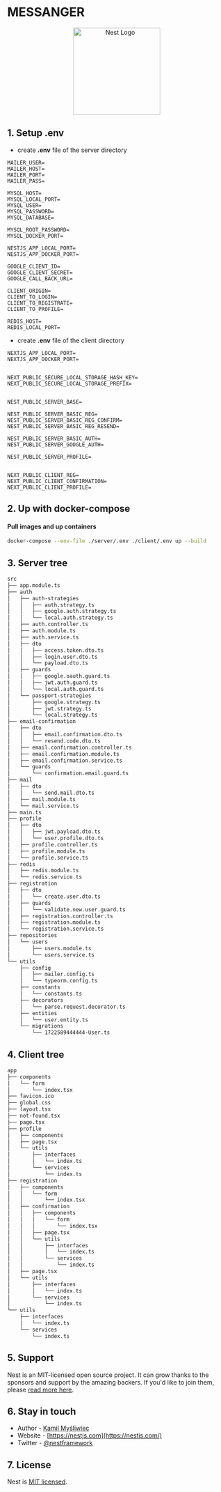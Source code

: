 # MESSANGER

<p align="center">
  <a href="http://nestjs.com/" target="blank"><img src="https://nestjs.com/img/logo-small.svg" width="200" alt="Nest Logo" /></a>
</p>

## 1. Setup .env

- create **.env** file of the server directory

```.env
MAILER_USER=
MAILER_HOST=
MAILER_PORT=
MAILER_PASS=

MYSQL_HOST=
MYSQL_LOCAL_PORT=
MYSQL_USER=
MYSQL_PASSWORD=
MYSQL_DATABASE=

MYSQL_ROOT_PASSWORD=
MYSQL_DOCKER_PORT=

NESTJS_APP_LOCAL_PORT=
NESTJS_APP_DOCKER_PORT=

GOOGLE_CLIENT_ID=
GOOGLE_CLIENT_SECRET=
GOOGLE_CALL_BACK_URL=

CLIENT_ORIGIN=
CLIENT_TO_LOGIN=
CLIENT_TO_REGISTRATE=
CLIENT_TO_PROFILE=

REDIS_HOST=
REDIS_LOCAL_PORT=
```

- create **.env** file of the client directory

```.env
NEXTJS_APP_LOCAL_PORT=
NEXTJS_APP_DOCKER_PORT=


NEXT_PUBLIC_SECURE_LOCAL_STORAGE_HASH_KEY=
NEXT_PUBLIC_SECURE_LOCAL_STORAGE_PREFIX=


NEST_PUBLIC_SERVER_BASE=

NEST_PUBLIC_SERVER_BASIC_REG=
NEST_PUBLIC_SERVER_BASIC_REG_CONFIRM=
NEST_PUBLIC_SERVER_BASIC_REG_RESEND=

NEST_PUBLIC_SERVER_BASIC_AUTH=
NEST_PUBLIC_SERVER_GOOGLE_AUTH=

NEST_PUBLIC_SERVER_PROFILE=


NEXT_PUBLIC_CLIENT_REG=
NEXT_PUBLIC_CLIENT_CONFIRMATION=
NEXT_PUBLIC_CLIENT_PROFILE=
```

## 2. Up with docker-compose

#### Pull images and up containers

```sh
docker-compose --env-file ./server/.env ./client/.env up --build
```

## 3. Server tree

```sh
src
├── app.module.ts
├── auth
│   ├── auth-strategies
│   │   ├── auth.strategy.ts
│   │   ├── google.auth.strategy.ts
│   │   └── local.auth.strategy.ts
│   ├── auth.controller.ts
│   ├── auth.module.ts
│   ├── auth.service.ts
│   ├── dto
│   │   ├── access.token.dto.ts
│   │   ├── login.user.dto.ts
│   │   └── payload.dto.ts
│   ├── guards
│   │   ├── google.oauth.guard.ts
│   │   ├── jwt.auth.guard.ts
│   │   └── local.auth.guard.ts
│   └── passport-strategies
│       ├── google.strategy.ts
│       ├── jwt.strategy.ts
│       └── local.strategy.ts
├── email-confirmation
│   ├── dto
│   │   ├── email.confirmation.dto.ts
│   │   └── resend.code.dto.ts
│   ├── email.confirmation.controller.ts
│   ├── email.confirmation.module.ts
│   ├── email.confirmation.service.ts
│   └── guards
│       └── confirmation.email.guard.ts
├── mail
│   ├── dto
│   │   └── send.mail.dto.ts
│   ├── mail.module.ts
│   └── mail.service.ts
├── main.ts
├── profile
│   ├── dto
│   │   ├── jwt.payload.dto.ts
│   │   └── user.profile.dto.ts
│   ├── profile.controller.ts
│   ├── profile.module.ts
│   └── profile.service.ts
├── redis
│   ├── redis.module.ts
│   └── redis.service.ts
├── registration
│   ├── dto
│   │   └── create.user.dto.ts
│   ├── guards
│   │   └── validate.new.user.guard.ts
│   ├── registration.controller.ts
│   ├── registration.module.ts
│   └── registration.service.ts
├── repositories
│   └── users
│       ├── users.module.ts
│       └── users.service.ts
└── utils
    ├── config
    │   ├── mailer.config.ts
    │   └── typeorm.config.ts
    ├── constants
    │   └── constants.ts
    ├── decorators
    │   └── parse.request.decorator.ts
    ├── entities
    │   └── user.entity.ts
    └── migrations
        └── 1722589444444-User.ts
```

## 4. Client tree

```sh
app
├── components
│   └── form
│       └── index.tsx
├── favicon.ico
├── global.css
├── layout.tsx
├── not-found.tsx
├── page.tsx
├── profile
│   ├── components
│   ├── page.tsx
│   └── utils
│       ├── interfaces
│       │   └── index.ts
│       └── services
│           └── index.ts
├── registration
│   ├── components
│   │   └── form
│   │       └── index.tsx
│   ├── confirmation
│   │   ├── components
│   │   │   └── form
│   │   │       └── index.tsx
│   │   ├── page.tsx
│   │   └── utils
│   │       ├── interfaces
│   │       │   └── index.ts
│   │       └── services
│   │           └── index.ts
│   ├── page.tsx
│   └── utils
│       ├── interfaces
│       │   └── index.ts
│       └── services
│           └── index.ts
└── utils
    ├── interfaces
    │   └── index.ts
    └── services
        └── index.ts
```

## 5. Support

Nest is an MIT-licensed open source project. It can grow thanks to the sponsors and support by the amazing backers. If you'd like to join them, please [read more here](https://docs.nestjs.com/support).

## 6. Stay in touch

- Author - [Kamil Myśliwiec](https://kamilmysliwiec.com)
- Website - [https://nestjs.com](https://nestjs.com/)
- Twitter - [@nestframework](https://twitter.com/nestframework)

## 7. License

Nest is [MIT licensed](LICENSE).
